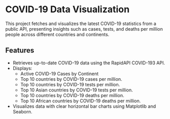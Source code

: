 # COVID-19 Data Visualization

This project fetches and visualizes the latest COVID-19 statistics from a public API, presenting insights such as cases, tests, and deaths per million people across different countries and continents.

## Features

- Retrieves up-to-date COVID-19 data using the RapidAPI COVID-193 API.
- Displays:
  - Active COVID-19 Cases by Continent 
  - Top 10 countries by COVID-19 cases per million.
  - Top 10 countries by COVID-19 tests per million.
  - Top 10 Asian countries by COVID-19 tests per million.
  - Top 10 countries by COVID-19 deaths per million.
  - Top 10 African countries by COVID-19 deaths per million.
- Visualizes data with clear horizontal bar charts using Matplotlib and Seaborn.

